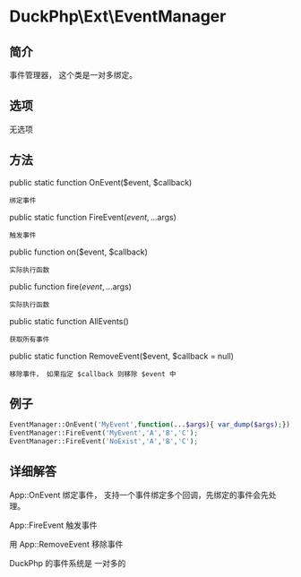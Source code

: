 # DuckPhp\Ext\EventManager

## 简介
事件管理器， 这个类是一对多绑定。
## 选项
无选项
## 方法

public static function OnEvent($event, $callback)

    绑定事件
public static function FireEvent($event, ...$args)

    触发事件
    
public function on($event, $callback)

    实际执行函数
public function fire($event, ...$args)

    实际执行函数
public static function AllEvents()

    获取所有事件
public static function RemoveEvent($event, $callback = null)

    移除事件， 如果指定 $callback 则移除 $event 中
## 例子

```php
EventManager::OnEvent('MyEvent',function(...$args){ var_dump($args);});
EventManager::FireEvent('MyEvent','A','B','C');
EventManager::FireEvent('NoExist','A','B','C');

```

## 详细解答

App::OnEvent 绑定事件， 支持一个事件绑定多个回调，先绑定的事件会先处理。

App::FireEvent 触发事件

用 App::RemoveEvent 移除事件

DuckPhp 的事件系统是 一对多的